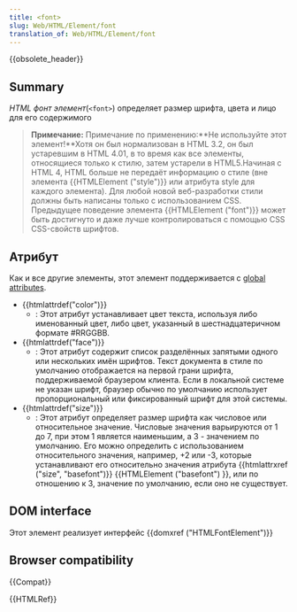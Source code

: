 ```yaml
---
title: <font>
slug: Web/HTML/Element/font
translation_of: Web/HTML/Element/font
---
```

{{obsolete_header}}

## Summary

_HTML фонт элемент_(`<font>`) определяет размер шрифта, цвета и лицо для его содержимого

> **Примечание:** Примечание по применению:**Не используйте этот элемент!**Хотя он был нормализован в HTML 3.2, он был устаревшим в HTML 4.01, в то время как все элементы, относящиеся только к стилю, затем устарели в HTML5.Начиная с HTML 4, HTML больше не передаёт информацию о стиле (вне элемента {{HTMLElement ("style")}} или атрибута style для каждого элемента). Для любой новой веб-разработки стили должны быть написаны только с использованием CSS.
> Предыдущее поведение элемента {{HTMLElement ("font")}} может быть достигнуто и даже лучше контролироваться с помощью CSS CSS-свойств шрифтов.

## Атрибут

Как и все другие элементы, этот элемент поддерживается с [global attributes](/ru/docs/HTML/Global_attributes).

- {{htmlattrdef("color")}}
  - : Этот атрибут устанавливает цвет текста, используя либо именованный цвет, либо цвет, указанный в шестнадцатеричном формате #RRGGBB.
- {{htmlattrdef("face")}}
  - : Этот атрибут содержит список разделённых запятыми одного или нескольких имён шрифтов. Текст документа в стиле по умолчанию отображается на первой грани шрифта, поддерживаемой браузером клиента. Если в локальной системе не указан шрифт, браузер обычно по умолчанию использует пропорциональный или фиксированный шрифт для этой системы.
- {{htmlattrdef("size")}}
  - : Этот атрибут определяет размер шрифта как числовое или относительное значение. Числовые значения варьируются от 1 до 7, при этом 1 является наименьшим, а 3 - значением по умолчанию. Его можно определить с использованием относительного значения, например, +2 или -3, которые устанавливают его относительно значения атрибута {{htmlattrxref ("size", "basefont")}} {{HTMLElement ("basefont") }}, или по отношению к 3, значение по умолчанию, если оно не существует.

## DOM interface

Этот элемент реализует интерфейс {{domxref ("HTMLFontElement")}}

## Browser compatibility

{{Compat}}

{{HTMLRef}}
